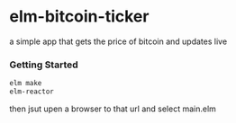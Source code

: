 # elm-bitcoin-ticker
a simple app that gets the price of bitcoin and updates live

### Getting Started
```bash
elm make
elm-reactor
```
then jsut upen a browser to that url and select main.elm

